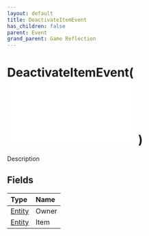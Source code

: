 ```yaml
---
layout: default
title: DeactivateItemEvent
has_children: false
parent: Event
grand_parent: Game Reflection
---
```

# DeactivateItemEvent( ![ EntityEventBase ](/game-reflection/events/entity_event_base.md) )
Description 

## Fields
| Type | Name |
|:-------------|:--------------|
| [Entity](/game-reflection/classes/entity.md) | Owner |
| [Entity](/game-reflection/classes/entity.md) | Item |
